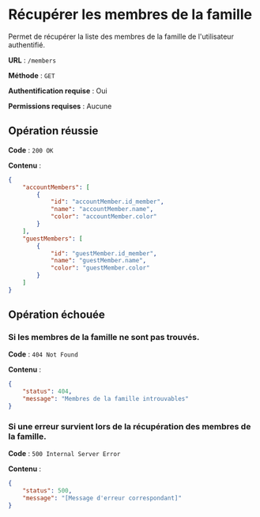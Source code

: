 # Récupérer les membres de la famille

Permet de récupérer la liste des membres de la famille de l'utilisateur authentifié.

**URL** : `/members`

**Méthode** : `GET`

**Authentification requise** : Oui

**Permissions requises** : Aucune

## Opération réussie

**Code** : `200 OK`

**Contenu** :

```json
{
    "accountMembers": [
        {
            "id": "accountMember.id_member",
            "name": "accountMember.name",
            "color": "accountMember.color"
        }
    ],
    "guestMembers": [
        {
            "id": "guestMember.id_member",
            "name": "guestMember.name",
            "color": "guestMember.color"
        }
    ]
}
```

## Opération échouée

### Si les membres de la famille ne sont pas trouvés.

**Code** : `404 Not Found`

**Contenu** :

```json
{
    "status": 404,
    "message": "Membres de la famille introuvables"
}
```

### Si une erreur survient lors de la récupération des membres de la famille.

**Code** : `500 Internal Server Error`

**Contenu** :

```json
{
    "status": 500,
    "message": "[Message d'erreur correspondant]"
}
```
